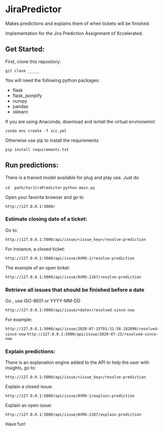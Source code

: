# JiraPredictor
Makes predictions and explains them of when tickets will be finished.

Implementation for the Jira Prediction Assignment of Xccelerated.

## Get Started:

First, clone this repository:

```git clone _____ ``` 

You will need the following python packages:
* flask
* flask_jsonpify
* numpy
* pandas
* sklearn

If you are using Anaconda, download and isntall the virtual environemnt


```conda env create -f xcc.yml```

Otherwise use pip to install the requirements


```pip install requirements.txt ```

## Run predictions:

There is a trained model available for plug and play use. Just do


```cd  path/to/JiraPredictor```
```python main.py```

Open your favorite browser and go to


```http://127.0.0.1:5000/```

### Estimate closing date of a ticket:

Go to:


```http://127.0.0.1:5000/api/issue/<issue_key>/resolve-prediction```

For instance, a closed ticket:


```http://127.0.0.1:5000/api/issue/AVRO-1/resolve-prediction```

The example of an open ticket:


```http://127.0.0.1:5000/api/issue/AVRO-2167/resolve-prediction```

### Retrieve all issues that should be finished before a date

Go , use ISO-8601 or YYYY-MM-DD


```http://127.0.0.1:5000/api/issue/<date>/resolved-since-now```
  
For example:


```http://127.0.0.1:5000/api/issue/2020-07-15T01:31:58.182898/resolved-since-now```
```http://127.0.0.1:5000/api/issue/2020-07-15/resolved-since-now```
 

### Explain predictions:

There is an explanation engine added to the API to help the user with insights, go to:


```http://127.0.0.1:5000/api/issue/<issue_key>/resolve-prediction```


Explain a closed issue:


```http://127.0.0.1:5000/api/issue/AVRO-1/explain-prediction```

Explain an open issue:


```http://127.0.0.1:5000/api/issue/AVRO-2167/explain-prediction```

Have fun!

